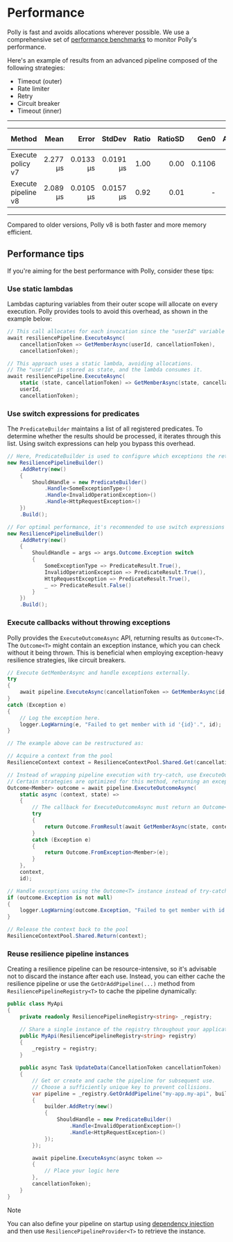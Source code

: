 # Performance

Polly is fast and avoids allocations wherever possible. We use a comprehensive set of [performance benchmarks](https://github.com/App-vNext/Polly/tree/main/bench/Polly.Core.Benchmarks) to monitor Polly's performance.

Here's an example of results from an advanced pipeline composed of the following strategies:

- Timeout (outer)
- Rate limiter
- Retry
- Circuit breaker
- Timeout (inner)

---

| Method              |     Mean |     Error |    StdDev | Ratio | RatioSD |   Gen0 | Allocated | Alloc Ratio |
| ------------------- | -------: | --------: | --------: | ----: | ------: | -----: | --------: | ----------: |
| Execute policy v7   | 2.277 μs | 0.0133 μs | 0.0191 μs |  1.00 |    0.00 | 0.1106 |    2824 B |        1.00 |
| Execute pipeline v8 | 2.089 μs | 0.0105 μs | 0.0157 μs |  0.92 |    0.01 |      - |      40 B |        0.01 |

---

Compared to older versions, Polly v8 is both faster and more memory efficient.

## Performance tips

If you're aiming for the best performance with Polly, consider these tips:

### Use static lambdas

Lambdas capturing variables from their outer scope will allocate on every execution. Polly provides tools to avoid this overhead, as shown in the example below:

<!-- snippet: perf-lambdas -->
```cs
// This call allocates for each invocation since the "userId" variable is captured from the outer scope.
await resiliencePipeline.ExecuteAsync(
    cancellationToken => GetMemberAsync(userId, cancellationToken),
    cancellationToken);

// This approach uses a static lambda, avoiding allocations.
// The "userId" is stored as state, and the lambda consumes it.
await resiliencePipeline.ExecuteAsync(
    static (state, cancellationToken) => GetMemberAsync(state, cancellationToken),
    userId,
    cancellationToken);
```
<!-- endSnippet -->

### Use switch expressions for predicates

The `PredicateBuilder` maintains a list of all registered predicates. To determine whether the results should be processed, it iterates through this list. Using switch expressions can help you bypass this overhead.

<!-- snippet: perf-switch-expressions -->
```cs
// Here, PredicateBuilder is used to configure which exceptions the retry strategy should handle.
new ResiliencePipelineBuilder()
    .AddRetry(new()
    {
        ShouldHandle = new PredicateBuilder()
            .Handle<SomeExceptionType>()
            .Handle<InvalidOperationException>()
            .Handle<HttpRequestException>()
    })
    .Build();

// For optimal performance, it's recommended to use switch expressions instead of PredicateBuilder.
new ResiliencePipelineBuilder()
    .AddRetry(new()
    {
        ShouldHandle = args => args.Outcome.Exception switch
        {
            SomeExceptionType => PredicateResult.True(),
            InvalidOperationException => PredicateResult.True(),
            HttpRequestException => PredicateResult.True(),
            _ => PredicateResult.False()
        }
    })
    .Build();
```
<!-- endSnippet -->

### Execute callbacks without throwing exceptions

Polly provides the `ExecuteOutcomeAsync` API, returning results as `Outcome<T>`. The `Outcome<T>` might contain an exception instance, which you can check without it being thrown. This is beneficial when employing exception-heavy resilience strategies, like circuit breakers.

<!-- snippet: perf-execute-outcome -->
```cs
// Execute GetMemberAsync and handle exceptions externally.
try
{
    await pipeline.ExecuteAsync(cancellationToken => GetMemberAsync(id, cancellationToken), cancellationToken);
}
catch (Exception e)
{
    // Log the exception here.
    logger.LogWarning(e, "Failed to get member with id '{id}'.", id);
}

// The example above can be restructured as:

// Acquire a context from the pool
ResilienceContext context = ResilienceContextPool.Shared.Get(cancellationToken);

// Instead of wrapping pipeline execution with try-catch, use ExecuteOutcomeAsync(...).
// Certain strategies are optimized for this method, returning an exception instance without actually throwing it.
Outcome<Member> outcome = await pipeline.ExecuteOutcomeAsync(
    static async (context, state) =>
    {
        // The callback for ExecuteOutcomeAsync must return an Outcome<T> instance. Hence, some wrapping is needed.
        try
        {
            return Outcome.FromResult(await GetMemberAsync(state, context.CancellationToken));
        }
        catch (Exception e)
        {
            return Outcome.FromException<Member>(e);
        }
    },
    context,
    id);

// Handle exceptions using the Outcome<T> instance instead of try-catch.
if (outcome.Exception is not null)
{
    logger.LogWarning(outcome.Exception, "Failed to get member with id '{id}'.", id);
}

// Release the context back to the pool
ResilienceContextPool.Shared.Return(context);
```
<!-- endSnippet -->

### Reuse resilience pipeline instances

Creating a resilience pipeline can be resource-intensive, so it's advisable not to discard the instance after each use. Instead, you can either cache the resilience pipeline or use the `GetOrAddPipeline(...)` method from `ResiliencePipelineRegistry<T>` to cache the pipeline dynamically:

<!-- snippet: perf-reuse-pipelines -->
```cs
public class MyApi
{
    private readonly ResiliencePipelineRegistry<string> _registry;

    // Share a single instance of the registry throughout your application.
    public MyApi(ResiliencePipelineRegistry<string> registry)
    {
        _registry = registry;
    }

    public async Task UpdateData(CancellationToken cancellationToken)
    {
        // Get or create and cache the pipeline for subsequent use.
        // Choose a sufficiently unique key to prevent collisions.
        var pipeline = _registry.GetOrAddPipeline("my-app.my-api", builder =>
        {
            builder.AddRetry(new()
            {
                ShouldHandle = new PredicateBuilder()
                    .Handle<InvalidOperationException>()
                    .Handle<HttpRequestException>()
            });
        });

        await pipeline.ExecuteAsync(async token =>
        {
            // Place your logic here
        },
        cancellationToken);
    }
}
```
<!-- endSnippet -->

> [!NOTE]
> You can also define your pipeline on startup using [dependency injection](dependency-injection.md#usage) and then use `ResiliencePipelineProvider<T>` to retrieve the instance.
